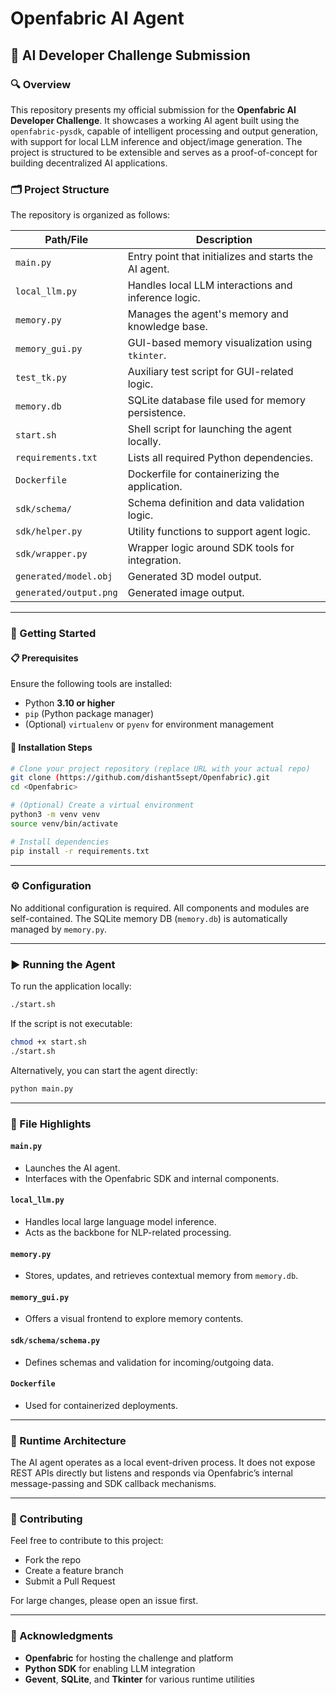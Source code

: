 # Openfabric AI Agent

## 🧠 AI Developer Challenge Submission

### 🔍 Overview

This repository presents my official submission for the **Openfabric AI Developer Challenge**. It showcases a working AI agent built using the `openfabric-pysdk`, capable of intelligent processing and output generation, with support for local LLM inference and object/image generation. The project is structured to be extensible and serves as a proof-of-concept for building decentralized AI applications.

### 🗂️ Project Structure

The repository is organized as follows:

| Path/File              | Description                                           |
| ---------------------- | ----------------------------------------------------- |
| `main.py`              | Entry point that initializes and starts the AI agent. |
| `local_llm.py`         | Handles local LLM interactions and inference logic.   |
| `memory.py`            | Manages the agent's memory and knowledge base.        |
| `memory_gui.py`        | GUI-based memory visualization using `tkinter`.       |
| `test_tk.py`           | Auxiliary test script for GUI-related logic.          |
| `memory.db`            | SQLite database file used for memory persistence.     |
| `start.sh`             | Shell script for launching the agent locally.         |
| `requirements.txt`     | Lists all required Python dependencies.               |
| `Dockerfile`           | Dockerfile for containerizing the application.        |
| `sdk/schema/`          | Schema definition and data validation logic.          |
| `sdk/helper.py`        | Utility functions to support agent logic.             |
| `sdk/wrapper.py`       | Wrapper logic around SDK tools for integration.       |
| `generated/model.obj`  | Generated 3D model output.                            |
| `generated/output.png` | Generated image output.                               |

---

### 🚀 Getting Started

#### 📋 Prerequisites

Ensure the following tools are installed:

* Python **3.10 or higher**
* `pip` (Python package manager)
* (Optional) `virtualenv` or `pyenv` for environment management

#### 🔧 Installation Steps

```bash
# Clone your project repository (replace URL with your actual repo)
git clone (https://github.com/dishant5sept/Openfabric).git
cd <Openfabric>

# (Optional) Create a virtual environment
python3 -m venv venv
source venv/bin/activate

# Install dependencies
pip install -r requirements.txt
```

---

### ⚙️ Configuration

No additional configuration is required. All components and modules are self-contained. The SQLite memory DB (`memory.db`) is automatically managed by `memory.py`.

---

### ▶️ Running the Agent

To run the application locally:

```bash
./start.sh
```

If the script is not executable:

```bash
chmod +x start.sh
./start.sh
```

Alternatively, you can start the agent directly:

```bash
python main.py
```

---

### 📄 File Highlights

#### `main.py`

* Launches the AI agent.
* Interfaces with the Openfabric SDK and internal components.

#### `local_llm.py`

* Handles local large language model inference.
* Acts as the backbone for NLP-related processing.

#### `memory.py`

* Stores, updates, and retrieves contextual memory from `memory.db`.

#### `memory_gui.py`

* Offers a visual frontend to explore memory contents.

#### `sdk/schema/schema.py`

* Defines schemas and validation for incoming/outgoing data.

#### `Dockerfile`

* Used for containerized deployments.

---

### 📡 Runtime Architecture

The AI agent operates as a local event-driven process. It does not expose REST APIs directly but listens and responds via Openfabric’s internal message-passing and SDK callback mechanisms.

---

### 🤝 Contributing

Feel free to contribute to this project:

* Fork the repo
* Create a feature branch
* Submit a Pull Request

For large changes, please open an issue first.

---


### 🙏 Acknowledgments

* **Openfabric** for hosting the challenge and platform
* **Python SDK** for enabling LLM integration
* **Gevent**, **SQLite**, and **Tkinter** for various runtime utilities

